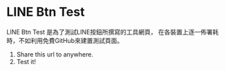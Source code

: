 # LINE Btn Test
LINE Btn Test
是為了測試LINE按鈕所撰寫的工具網頁，
在各裝置上逐一佈署耗時，不如利用免費GitHub來建置測試頁面。
1. Share this url to anywhere.
2. Test it!
